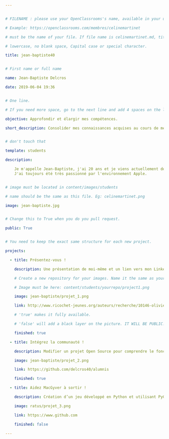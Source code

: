 ```yaml
---


# FILENAME : please use your OpenClassrooms's name, available in your url.

# Example: https://openclassrooms.com/membres/celinemartinet

# must be the name of your file. If file name is celinemartinet.md, title is celinemartinet.

# lowercase, no blank space, Capital case or special character.

title: jean-baptiste40


# First name or full name

name: Jean-Baptiste Delcros

date: 2019-06-04 19:36


# One line.

# If you need more space, go to the next line and add 4 spaces on the left, as in 'description'.

objective: Approfondir et élargir mes compétences.

short_description: Consolider mes connaissances acquises au cours de mes formations. Mais aussi obtenir un diplôme.


# don't touch that

template: students

description:

    Je m'appelle Jean-Baptiste, j'ai 20 ans et je viens actuellement de commencer le parcour de développeur d'application IOS.
    J'ai toujours été très passionné par l'environnement Apple.


# image must be located in content/images/students

# name should be the same as this file. Eg: celinemartinet.png

image: jean-baptiste.jpg


# Change this to True when you do you pull request.

public: True


# You need to keep the exact same structure for each new project.

projects:

  - title: Présentez-vous !

    description: Une présentation de moi-même et un lien vers mon LinkedIn.

    # Create a new repository for your images. Name it the same as your nickname and profile picture.

    # Image must be here: content/students/yourrepo/project1.png

    image: jean-baptiste/projet_1.png

    link: http://www.ricochet-jeunes.org/auteurs/recherche/10146-olivier-vogel

    # 'true' makes it fully available.

    # 'false' will add a black layer on the picture. IT WILL BE PUBLIC!

    finished: true

  - title: Intégrez la communauté !

    description: Modifier un projet Open Source pour comprendre le fonctionnement de Git, de Github et des pull requests.

    image: jean-baptiste/projet_2.png

    link: https://github.com/delcros40/alumnis

    finished: true

  - title: Aidez MacGyver à sortir !

    description: Création d’un jeu développé en Python et utilisant PyGame.

    image: ratus/projet_3.png

    link: https://www.github.com

    finished: false

---
```

